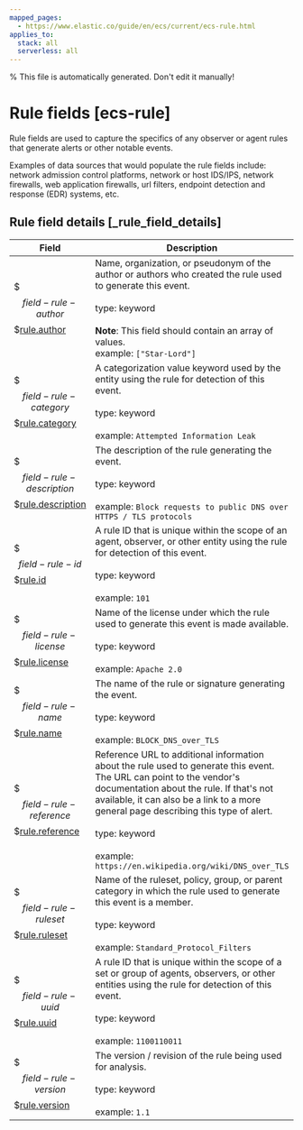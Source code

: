 ```yaml
---
mapped_pages:
  - https://www.elastic.co/guide/en/ecs/current/ecs-rule.html
applies_to:
  stack: all
  serverless: all
---
```


% This file is automatically generated. Don't edit it manually!

# Rule fields [ecs-rule]

Rule fields are used to capture the specifics of any observer or agent rules that generate alerts or other notable events.

Examples of data sources that would populate the rule fields include: network admission control platforms, network or host IDS/IPS, network firewalls, web application firewalls, url filters, endpoint detection and response (EDR) systems, etc.

## Rule field details [_rule_field_details]

| Field | Description | Level |
| --- | --- | --- |
| $$$field-rule-author$$$[rule.author](#field-rule-author) |Name, organization, or pseudonym of the author or authors who created the rule used to generate this event.<br><br>type: keyword<br><br>**Note**: This field should contain an array of values.<br>example: `["Star-Lord"]`<br>| extended |
| $$$field-rule-category$$$[rule.category](#field-rule-category) |A categorization value keyword used by the entity using the rule for detection of this event.<br><br>type: keyword<br><br>example: `Attempted Information Leak`<br>| extended |
| $$$field-rule-description$$$[rule.description](#field-rule-description) |The description of the rule generating the event.<br><br>type: keyword<br><br>example: `Block requests to public DNS over HTTPS / TLS protocols`<br>| extended |
| $$$field-rule-id$$$[rule.id](#field-rule-id) |A rule ID that is unique within the scope of an agent, observer, or other entity using the rule for detection of this event.<br><br>type: keyword<br><br>example: `101`<br>| extended |
| $$$field-rule-license$$$[rule.license](#field-rule-license) |Name of the license under which the rule used to generate this event is made available.<br><br>type: keyword<br><br>example: `Apache 2.0`<br>| extended |
| $$$field-rule-name$$$[rule.name](#field-rule-name) |The name of the rule or signature generating the event.<br><br>type: keyword<br><br>example: `BLOCK_DNS_over_TLS`<br>| extended |
| $$$field-rule-reference$$$[rule.reference](#field-rule-reference) |Reference URL to additional information about the rule used to generate this event.<br>The URL can point to the vendor's documentation about the rule. If that's not available, it can also be a link to a more general page describing this type of alert.<br><br>type: keyword<br><br>example: `https://en.wikipedia.org/wiki/DNS_over_TLS`<br>| extended |
| $$$field-rule-ruleset$$$[rule.ruleset](#field-rule-ruleset) |Name of the ruleset, policy, group, or parent category in which the rule used to generate this event is a member.<br><br>type: keyword<br><br>example: `Standard_Protocol_Filters`<br>| extended |
| $$$field-rule-uuid$$$[rule.uuid](#field-rule-uuid) |A rule ID that is unique within the scope of a set or group of agents, observers, or other entities using the rule for detection of this event.<br><br>type: keyword<br><br>example: `1100110011`<br>| extended |
| $$$field-rule-version$$$[rule.version](#field-rule-version) |The version / revision of the rule being used for analysis.<br><br>type: keyword<br><br>example: `1.1`<br>| extended |


